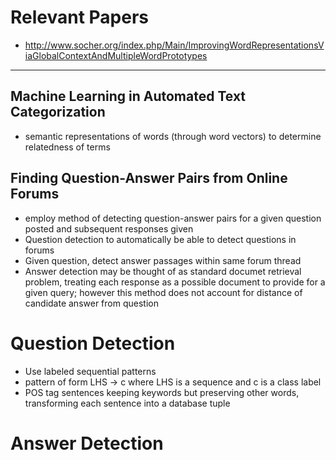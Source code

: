# Relevant Papers


* http://www.socher.org/index.php/Main/ImprovingWordRepresentationsViaGlobalContextAndMultipleWordPrototypes

-------------------------

## Machine Learning in Automated Text Categorization

* semantic representations of words (through word vectors) to determine relatedness of terms

## Finding Question-Answer Pairs from Online Forums

* employ method of detecting question-answer pairs for a given question posted and subsequent responses given
* Question detection to automatically be able to detect questions in forums
* Given question, detect answer passages within same forum thread
* Answer detection may be thought of as standard documet retrieval problem, treating each response as a possible document to provide for a given query; however this method does not account for distance of candidate answer from question

# Question Detection
* Use labeled sequential patterns
* pattern of form LHS -> c where LHS is a sequence and c is a class label
* POS tag sentences keeping keywords but preserving other words, transforming each sentence into a database tuple

# Answer Detection
